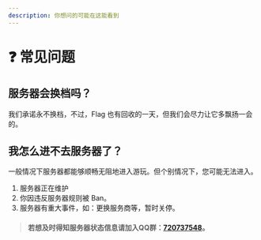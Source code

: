```yaml
---
description: 你想问的可能在这能看到
---
```


# ❓ 常见问题

## 服务器会换档吗？

我们承诺永不换档，不过，Flag 也有回收的一天，但我们会尽力让它多飘扬一会的。

## 我怎么进不去服务器了？

一般情况下服务器都能够顺畅无阻地进入游玩。但个别情况下，您可能无法进入。

1. 服务器正在维护
2. 你因违反服务器规则被 Ban。
3. 服务器有重大事件，如：更换服务商等，暂时关停。

> #### 若想及时得知服务器状态信息请加入QQ群：[720737548](https://jq.qq.com/?_wv=1027&k=0Nb6gZfJ)。

## 



